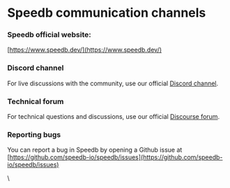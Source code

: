 # Speedb communication channels

### Speedb official website:

[https://www.speedb.dev/](https://www.speedb.dev/)

### Discord channel&#x20;

For live discussions with the community, use our official [Discord channel](https://discord.gg/5fVUUtM2cG).

### Technical forum

For technical questions and discussions, use our official [Discourse forum](https://forum.speedb.dev/).

### Reporting bugs

You can report a bug in Speedb by opening a Github issue at [https://github.com/speedb-io/speedb/issues](https://github.com/speedb-io/speedb/issues)

\
